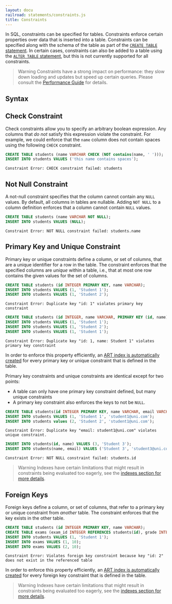 ```yaml
---
layout: docu
railroad: statements/constraints.js
title: Constraints
---
```


In SQL, constraints can be specified for tables. Constraints enforce certain properties over data that is inserted into a table. Constraints can be specified along with the schema of the table as part of the [`CREATE TABLE` statement](statements/create_table). In certain cases, constraints can also be added to a table using the [`ALTER TABLE` statement](statements/alter_table), but this is not currently supported for all constraints.

> Warning Constraints have a strong impact on performance: they slow down loading and updates but speed up certain queries. Please consult the [Performance Guide](../guides/performance/schema#constraints) for details.

## Syntax

<div id="rrdiagram"></div>

## Check Constraint

Check constraints allow you to specify an arbitrary boolean expression. Any columns that *do not* satisfy this expression violate the constraint. For example, we could enforce that the `name` column does not contain spaces using the following `CHECK` constraint.

```sql
CREATE TABLE students (name VARCHAR CHECK (NOT contains(name, ' ')));
INSERT INTO students VALUES ('this name contains spaces');
```

```console
Constraint Error: CHECK constraint failed: students
```

## Not Null Constraint

A not-null constraint specifies that the column cannot contain any `NULL` values. By default, all columns in tables are nullable. Adding `NOT NULL` to a column definition enforces that a column cannot contain `NULL` values.

```sql
CREATE TABLE students (name VARCHAR NOT NULL);
INSERT INTO students VALUES (NULL);
```

```console
Constraint Error: NOT NULL constraint failed: students.name
```

## Primary Key and Unique Constraint

Primary key or unique constraints define a column, or set of columns, that are a unique identifier for a row in the table. The constraint enforces that the specified columns are *unique* within a table, i.e., that at most one row contains the given values for the set of columns.

```sql
CREATE TABLE students (id INTEGER PRIMARY KEY, name VARCHAR);
INSERT INTO students VALUES (1, 'Student 1');
INSERT INTO students VALUES (1, 'Student 2');
```

```console
Constraint Error: Duplicate key "id: 1" violates primary key constraint
```

```sql
CREATE TABLE students (id INTEGER, name VARCHAR, PRIMARY KEY (id, name));
INSERT INTO students VALUES (1, 'Student 1');
INSERT INTO students VALUES (1, 'Student 2');
INSERT INTO students VALUES (1, 'Student 1');
```

```console
Constraint Error: Duplicate key "id: 1, name: Student 1" violates primary key constraint
```

In order to enforce this property efficiently, an [ART index is automatically created](indexes) for every primary key or unique constraint that is defined in the table.

Primary key constraints and unique constraints are identical except for two points:

* A table can only have one primary key constraint defined, but many unique constraints
* A primary key constraint also enforces the keys to not be `NULL`.

```sql
CREATE TABLE students(id INTEGER PRIMARY KEY, name VARCHAR, email VARCHAR UNIQUE);
INSERT INTO students VALUES (1, 'Student 1', 'student1@uni.com');
INSERT INTO students values (2, 'Student 2', 'student1@uni.com');
```

```console
Constraint Error: Duplicate key "email: student1@uni.com" violates unique constraint.
```

```sql
INSERT INTO students(id, name) VALUES (3, 'Student 3');
INSERT INTO students(name, email) VALUES ('Student 3', 'student3@uni.com');
```

```console
Constraint Error: NOT NULL constraint failed: students.id
```

> Warning Indexes have certain limitations that might result in constraints being evaluated too eagerly, see the [indexes section for more details](indexes#index-limitations).

## Foreign Keys

Foreign keys define a column, or set of columns, that refer to a primary key or unique constraint from *another* table. The constraint enforces that the key exists in the other table.

```sql
CREATE TABLE students (id INTEGER PRIMARY KEY, name VARCHAR);
CREATE TABLE exams (exam_id INTEGER REFERENCES students(id), grade INTEGER);
INSERT INTO students VALUES (1, 'Student 1');
INSERT INTO exams VALUES (1, 10);
INSERT INTO exams VALUES (2, 10);
```

```console
Constraint Error: Violates foreign key constraint because key "id: 2" does not exist in the referenced table
```

In order to enforce this property efficiently, an [ART index is automatically created](indexes) for every foreign key constraint that is defined in the table.

> Warning Indexes have certain limitations that might result in constraints being evaluated too eagerly, see the [indexes section for more details](indexes#index-limitations).